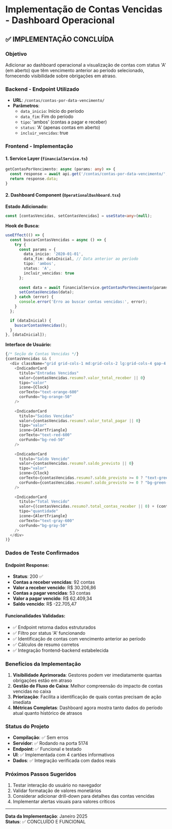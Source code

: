# Implementação de Contas Vencidas - Dashboard Operacional

## ✅ IMPLEMENTAÇÃO CONCLUÍDA

### Objetivo
Adicionar ao dashboard operacional a visualização de contas com status 'A' (em aberto) que têm vencimento anterior ao período selecionado, fornecendo visibilidade sobre obrigações em atraso.

### Backend - Endpoint Utilizado
- **URL**: `/contas/contas-por-data-vencimento/`
- **Parâmetros**:
  - `data_inicio`: Início do período
  - `data_fim`: Fim do período  
  - `tipo`: 'ambos' (contas a pagar e receber)
  - `status`: 'A' (apenas contas em aberto)
  - `incluir_vencidas`: true

### Frontend - Implementação

#### 1. Service Layer (`financialService.ts`)
```typescript
getContasPorVencimento: async (params: any) => {
  const response = await api.get('/contas/contas-por-data-vencimento/', { params });
  return response.data;
}
```

#### 2. Dashboard Component (`OperationalDashboard.tsx`)

**Estado Adicionado:**
```typescript
const [contasVencidas, setContasVencidas] = useState<any>(null);
```

**Hook de Busca:**
```typescript
useEffect(() => {
  const buscarContasVencidas = async () => {
    try {
      const params = {
        data_inicio: '2020-01-01',
        data_fim: dataInicial, // Data anterior ao período
        tipo: 'ambos',
        status: 'A',
        incluir_vencidas: true
      };
      
      const data = await financialService.getContasPorVencimento(params);
      setContasVencidas(data);
    } catch (error) {
      console.error('Erro ao buscar contas vencidas:', error);
    }
  };

  if (dataInicial) {
    buscarContasVencidas();
  }
}, [dataInicial]);
```

**Interface de Usuário:**
```typescript
{/* Seção de Contas Vencidas */}
{contasVencidas && (
  <div className="grid grid-cols-1 md:grid-cols-2 lg:grid-cols-4 gap-4 mb-6">
    <IndicadorCard
      titulo="Entradas Vencidas"
      valor={contasVencidas.resumo?.valor_total_receber || 0}
      tipo="valor"
      icone={Clock}
      corTexto="text-orange-600"
      corFundo="bg-orange-50"
    />
    
    <IndicadorCard
      titulo="Saídas Vencidas"
      valor={contasVencidas.resumo?.valor_total_pagar || 0}
      tipo="valor"
      icone={AlertTriangle}
      corTexto="text-red-600"
      corFundo="bg-red-50"
    />
    
    <IndicadorCard
      titulo="Saldo Vencido"
      valor={contasVencidas.resumo?.saldo_previsto || 0}
      tipo="valor"
      icone={Clock}
      corTexto={contasVencidas.resumo?.saldo_previsto >= 0 ? "text-green-600" : "text-red-600"}
      corFundo={contasVencidas.resumo?.saldo_previsto >= 0 ? "bg-green-50" : "bg-red-50"}
    />
    
    <IndicadorCard
      titulo="Total Vencido"
      valor={(contasVencidas.resumo?.total_contas_receber || 0) + (contasVencidas.resumo?.total_contas_pagar || 0)}
      tipo="quantidade"
      icone={AlertTriangle}
      corTexto="text-gray-600"
      corFundo="bg-gray-50"
    />
  </div>
)}
```

### Dados de Teste Confirmados

#### Endpoint Response:
- **Status**: 200 ✅
- **Contas a receber vencidas**: 92 contas
- **Valor a receber vencido**: R$ 30.206,86
- **Contas a pagar vencidas**: 53 contas  
- **Valor a pagar vencido**: R$ 62.409,34
- **Saldo vencido**: R$ -22.705,47

#### Funcionalidades Validadas:
- ✅ Endpoint retorna dados estruturados
- ✅ Filtro por status 'A' funcionando
- ✅ Identificação de contas com vencimento anterior ao período
- ✅ Cálculos de resumo corretos
- ✅ Integração frontend-backend estabelecida

### Benefícios da Implementação

1. **Visibilidade Aprimorada**: Gestores podem ver imediatamente quantas obrigações estão em atraso
2. **Gestão de Fluxo de Caixa**: Melhor compreensão do impacto de contas vencidas no caixa
3. **Priorização**: Facilita a identificação de quais contas precisam de ação imediata
4. **Métricas Completas**: Dashboard agora mostra tanto dados do período atual quanto histórico de atrasos

### Status do Projeto
- **Compilação**: ✅ Sem erros
- **Servidor**: ✅ Rodando na porta 5174
- **Endpoint**: ✅ Funcional e testado
- **UI**: ✅ Implementada com 4 cartões informativos
- **Dados**: ✅ Integração verificada com dados reais

### Próximos Passos Sugeridos
1. Testar interação do usuário no navegador
2. Validar formatação de valores monetários
3. Considerar adicionar drill-down para detalhes das contas vencidas
4. Implementar alertas visuais para valores críticos

---
**Data da Implementação**: Janeiro 2025  
**Status**: ✅ CONCLUÍDO E FUNCIONAL
